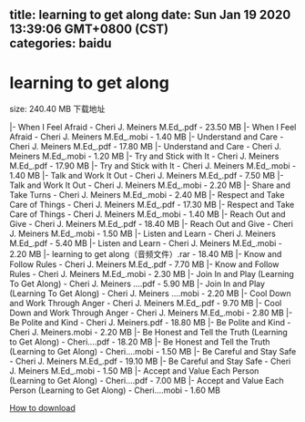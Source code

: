 
title: learning to get along
date: Sun Jan 19 2020 13:39:06 GMT+0800 (CST)    
categories: baidu
---

# learning to get along
size: 240.40 MB
 下载地址
 
|- When I Feel Afraid - Cheri J. Meiners M.Ed_.pdf - 23.50 MB
|- When I Feel Afraid - Cheri J. Meiners M.Ed_.mobi - 1.40 MB
|- Understand and Care - Cheri J. Meiners M.Ed_.pdf - 17.80 MB
|- Understand and Care - Cheri J. Meiners M.Ed_.mobi - 1.20 MB
|- Try and Stick with It - Cheri J. Meiners M.Ed_.pdf - 17.90 MB
|- Try and Stick with It - Cheri J. Meiners M.Ed_.mobi - 1.40 MB
|- Talk and Work It Out - Cheri J. Meiners M.Ed_.pdf - 7.50 MB
|- Talk and Work It Out - Cheri J. Meiners M.Ed_.mobi - 2.20 MB
|- Share and Take Turns - Cheri J. Meiners M.Ed_.mobi - 2.40 MB
|- Respect and Take Care of Things - Cheri J. Meiners M.Ed_.pdf - 17.30 MB
|- Respect and Take Care of Things - Cheri J. Meiners M.Ed_.mobi - 1.40 MB
|- Reach Out and Give - Cheri J. Meiners M.Ed_.pdf - 18.40 MB
|- Reach Out and Give - Cheri J. Meiners M.Ed_.mobi - 1.50 MB
|- Listen and Learn - Cheri J. Meiners M.Ed_.pdf - 5.40 MB
|- Listen and Learn - Cheri J. Meiners M.Ed_.mobi - 2.20 MB
|- learning to get along（音频文件）.rar - 18.40 MB
|- Know and Follow Rules - Cheri J. Meiners M.Ed_.pdf - 7.70 MB
|- Know and Follow Rules - Cheri J. Meiners M.Ed_.mobi - 2.30 MB
|- Join In and Play (Learning To Get Along) - Cheri J. Meiners ....pdf - 5.90 MB
|- Join In and Play (Learning To Get Along) - Cheri J. Meiners ....mobi - 2.20 MB
|- Cool Down and Work Through Anger - Cheri J. Meiners M.Ed_.pdf - 9.70 MB
|- Cool Down and Work Through Anger - Cheri J. Meiners M.Ed_.mobi - 2.80 MB
|- Be Polite and Kind - Cheri J. Meiners.pdf - 18.80 MB
|- Be Polite and Kind - Cheri J. Meiners.mobi - 2.20 MB
|- Be Honest and Tell the Truth (Learning to Get Along) - Cheri....pdf - 18.20 MB
|- Be Honest and Tell the Truth (Learning to Get Along) - Cheri....mobi - 1.50 MB
|- Be Careful and Stay Safe - Cheri J. Meiners M.Ed_.pdf - 19.10 MB
|- Be Careful and Stay Safe - Cheri J. Meiners M.Ed_.mobi - 1.50 MB
|- Accept and Value Each Person (Learning to Get Along) - Cheri....pdf - 7.00 MB
|- Accept and Value Each Person (Learning to Get Along) - Cheri....mobi - 1.60 MB

[How to download](https://bpcam.bemobtrk.com/go/2ceec3aa-1ca2-46d6-b9ff-aaa5c184517c?jno=641)